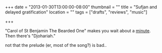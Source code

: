 +++
date = "2013-01-30T13:00:00-08:00"
thumbnail = ""
title = "Sufjan and delayed gratification"
location = ""
tags = ["drafts", "reviews", "music"]

+++

"Carol of St Benjamin The Bearded One" makes you wait about a [minute](http://youtu.be/lsAY1iPv768?t=1m0s).
Then there's "Djohariah."

not that the prelude (er, most of the song?) is bad..
